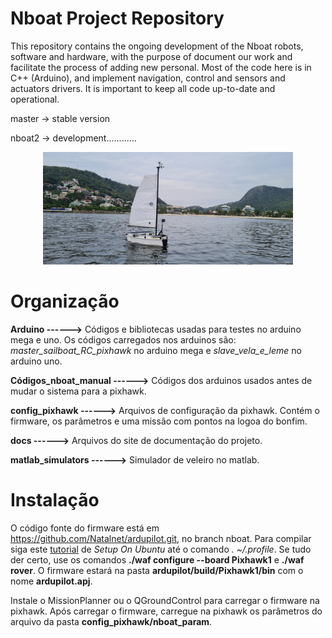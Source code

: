 # Nboat Project Repository 

This repository contains the ongoing development of the Nboat robots, software and hardware, with the purpose of document our work and facilitate the process of adding new personal. Most of the code here is in C++ (Arduino), and implement navigation, control and sensors and actuators drivers. It is important to keep all code up-to-date and operational.

master -> stable version

nboat2 -> development............

<p align="center">
  <img src="./docs/img/fboat.jpg" width="400" alt="Nboat2"/>
</p>


# Organização

**Arduino ------>** Códigos e bibliotecas usadas para testes no arduino mega e uno. Os códigos carregados nos arduinos são: *master_sailboat_RC_pixhawk* no arduino mega e *slave_vela_e_leme* no arduino uno.

**Códigos_nboat_manual ------>** Códigos dos arduinos usados antes de mudar o sistema para a pixhawk.

**config_pixhawk ------>** Arquivos de configuração da pixhawk. Contém o firmware, os parâmetros e uma missão com pontos na logoa do bonfim.

**docs ------>** Arquivos do site de documentação do projeto.

**matlab_simulators ------>** Simulador de veleiro no matlab.


# Instalação

O código fonte do firmware está em https://github.com/Natalnet/ardupilot.git, no branch nboat. Para compilar siga este [tutorial](https://ardupilot.org/dev/docs/building-setup-linux.html#building-setup-linux) de *Setup On Ubuntu* até o comando *. ~/.profile*. Se tudo der certo, use os comandos **./waf configure --board Pixhawk1** e **./waf rover**. O firmware estará na pasta **ardupilot/build/Pixhawk1/bin** com o nome **ardupilot.apj**.

Instale o MissionPlanner ou o QGroundControl para carregar o firmware na pixhawk. Após carregar o firmware, carregue na pixhawk os parâmetros do arquivo da pasta **config_pixhawk/nboat_param**.
